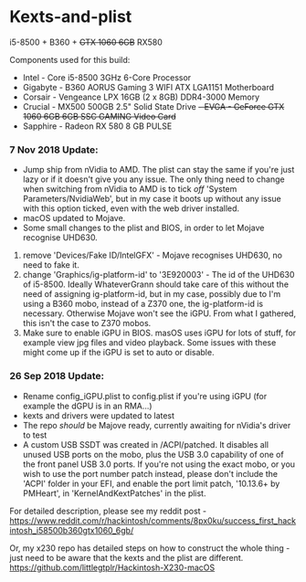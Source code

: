 # Kexts-and-plist
i5-8500 + B360 + ~~GTX 1060 6GB~~ RX580

Components used for this build: 

- Intel - Core i5-8500 3GHz 6-Core Processor
- Gigabyte - B360 AORUS Gaming 3 WIFI ATX LGA1151 Motherboard
- Corsair - Vengeance LPX 16GB (2 x 8GB) DDR4-3000 Memory 
- Crucial - MX500 500GB 2.5" Solid State Drive 
~~- EVGA - GeForce GTX 1060 6GB 6GB SSC GAMING Video Card~~ 
- Sapphire - Radeon RX 580 8 GB PULSE

### 7 Nov 2018 Update:
- Jump ship from nVidia to AMD. The plist can stay the same if you're just lazy or if it doesn't give you any issue. The only thing need to change when switching from nVidia to AMD is to tick *off* 'System Parameters/NvidiaWeb', but in my case it boots up without any issue with this option ticked, even with the web driver installed. 
- macOS updated to Mojave. 
- Some small changes to the plist and BIOS, in order to let Mojave recognise UHD630. 
1. remove 'Devices/Fake ID/IntelGFX' - Mojave recognises UHD630, no need to fake it. 
2. change 'Graphics/ig-platform-id' to '3E920003' - The id of the UHD630 of i5-8500. Ideally WhateverGrann should take care of this without the need of assigning ig-platform-id, but in my case, possibly due to I'm using a B360 mobo, instead of a Z370 one, the ig-platform-id is necessary. Otherwise Mojave won't see the iGPU. From what I gathered, this isn't the case to Z370 mobos. 
3. Make sure to enable iGPU in BIOS. masOS uses iGPU for lots of stuff, for example view jpg files and video playback. Some issues with these might come up if the iGPU is set to auto or disable. 


### 26 Sep 2018 Update:
- Rename config_iGPU.plist to config.plist if you're using iGPU (for example the dGPU is in an RMA...)
- kexts and drivers were updated to latest
- The repo *should* be Majove ready, currently awaiting for nVidia's driver to test
- A custom USB SSDT was created in /ACPI/patched. It disables all unused USB ports on the mobo, plus the USB 3.0 capability of one of the front panel USB 3.0 ports. If you're not using the exact mobo, or you wish to use the port number patch instead, please don't include the 'ACPI' folder in your EFI, and enable the port limit patch, '10.13.6+ by PMHeart', in 'KernelAndKextPatches' in the plist.

For detailed description, please see my reddit post - https://www.reddit.com/r/hackintosh/comments/8px0ku/success_first_hackintosh_i58500b360gtx1060_6gb/

Or, my x230 repo has detailed steps on how to construct the whole thing - just need to be aware that the kexts and the plist are different. 
https://github.com/littlegtplr/Hackintosh-X230-macOS
